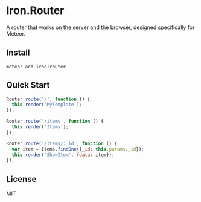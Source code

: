 Iron.Router
==============================================================================
A router that works on the server and the browser, designed specifically for Meteor.

## Install
`meteor add iron:router`

## Quick Start
```javascript
Router.route('/', function () {
  this.render('MyTemplate');
});

Router.route('/items', function () {
  this.render('Items');
});

Router.route('/items/:_id', function () {
  var item = Items.findOne({_id: this.params._id});
  this.render('ShowItem', {data: item});
});
```

## License
MIT
